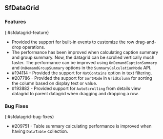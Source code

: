 ## SfDataGrid

### Features
{:#sfdatagrid-feature}

*	Provided the support for built-in events to customize the row drag-and-drop operations.
*	The performance has been improved when calculating caption summary and group summary. Now, the datagrid can be scrolled vertically much faster. The performance can be improved using `OnDemandCaptionSummary` and `OnDemandGroupSummary` options in the `SummaryCalculationMode` API.
*	\#194114 - Provided the support for `NotContains` option in text filtering.
*	\#207786 - Provided the support for `SortMode` in `GridColumn` for sorting the column based on display text or value.
*	\#193882 - Provided support for `AutoScrolling` from details view datagrid to parent datagrid when dragging and dropping a row.

### Bug Fixes
{:#sfdatagrid-bug-fixes}

*	\#209751 - Table summary calculating performance is improved when having `DataTable` collection.